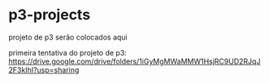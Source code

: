 # p3-projects
projeto de p3 serão colocados aqui

primeira tentativa do projeto de p3:
https://drive.google.com/drive/folders/1iGyMgMWaMMW1HsjRC9UD2RJqJ2F3kIhI?usp=sharing
